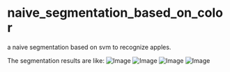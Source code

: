 # naive_segmentation_based_on_color
a naive segmentation based on svm to recognize apples.

The segmentation results are like:
![Image](naive_segmentation_based_on_color/result_display_01.png)
![Image](naive_segmentation_based_on_color/result_display_02.png)
![Image](naive_segmentation_based_on_color/result_display_03.png)
![Image](naive_segmentation_based_on_color/result_display_04.png)
